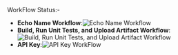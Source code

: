 WorkFlow Status:-
- **Echo Name Workflow**:![Echo Name Workflow](https://github.com/Amaanvahora/BCDV-4033/actions/workflows/echo-command.yml/badge.svg)
- **Build, Run Unit Tests, and Upload Artifact Workflow**:![Build, Run Unit Tests, and Upload Artifact Workflow](https://github.com/Amaanvahora/BCDV-4033/actions/workflows/demo-flow.yml/badge.svg)
- **API Key**:![API Key WorkFlow](https://github.com/Amaanvahora/BCDV-4033/actions/workflows/API-KEY.yml/badge.svg)

